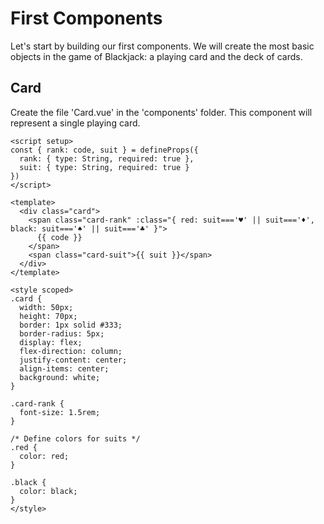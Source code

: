 # First Components

Let's start by building our first components. We will create the most basic objects in the game of Blackjack: a playing card and the deck of cards.

## Card
Create the file 'Card.vue' in the 'components' folder. This component will represent a single playing card.

```vue
<script setup>
const { rank: code, suit } = defineProps({
  rank: { type: String, required: true },
  suit: { type: String, required: true }
})
</script>

<template>
  <div class="card">
    <span class="card-rank" :class="{ red: suit==='♥️' || suit==='♦️', black: suit==='♠️' || suit==='♣️' }">
      {{ code }}
    </span>
    <span class="card-suit">{{ suit }}</span>
  </div>
</template>

<style scoped>
.card {
  width: 50px;
  height: 70px;
  border: 1px solid #333;
  border-radius: 5px;
  display: flex;
  flex-direction: column;
  justify-content: center;
  align-items: center;
  background: white;
}

.card-rank {
  font-size: 1.5rem;
}

/* Define colors for suits */
.red {
  color: red;
}

.black {
  color: black;
}
</style>
```